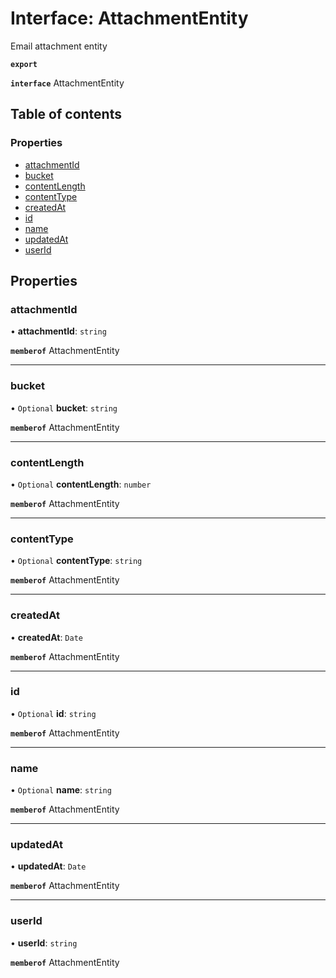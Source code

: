 # Interface: AttachmentEntity

Email attachment entity

**`export`**

**`interface`** AttachmentEntity

## Table of contents

### Properties

- [attachmentId](AttachmentEntity.md#attachmentid)
- [bucket](AttachmentEntity.md#bucket)
- [contentLength](AttachmentEntity.md#contentlength)
- [contentType](AttachmentEntity.md#contenttype)
- [createdAt](AttachmentEntity.md#createdat)
- [id](AttachmentEntity.md#id)
- [name](AttachmentEntity.md#name)
- [updatedAt](AttachmentEntity.md#updatedat)
- [userId](AttachmentEntity.md#userid)

## Properties

### <a id="attachmentid" name="attachmentid"></a> attachmentId

• **attachmentId**: `string`

**`memberof`** AttachmentEntity

___

### <a id="bucket" name="bucket"></a> bucket

• `Optional` **bucket**: `string`

**`memberof`** AttachmentEntity

___

### <a id="contentlength" name="contentlength"></a> contentLength

• `Optional` **contentLength**: `number`

**`memberof`** AttachmentEntity

___

### <a id="contenttype" name="contenttype"></a> contentType

• `Optional` **contentType**: `string`

**`memberof`** AttachmentEntity

___

### <a id="createdat" name="createdat"></a> createdAt

• **createdAt**: `Date`

**`memberof`** AttachmentEntity

___

### <a id="id" name="id"></a> id

• `Optional` **id**: `string`

**`memberof`** AttachmentEntity

___

### <a id="name" name="name"></a> name

• `Optional` **name**: `string`

**`memberof`** AttachmentEntity

___

### <a id="updatedat" name="updatedat"></a> updatedAt

• **updatedAt**: `Date`

**`memberof`** AttachmentEntity

___

### <a id="userid" name="userid"></a> userId

• **userId**: `string`

**`memberof`** AttachmentEntity
